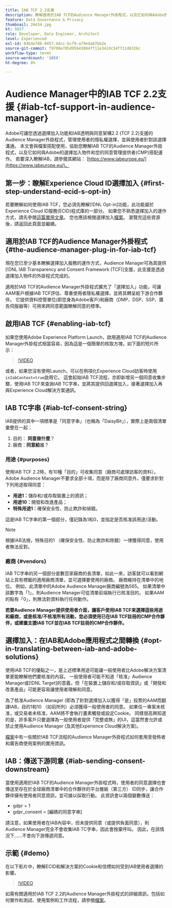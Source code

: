 ```yaml
---
title: IAB TCF 2.2支援
description: 瞭解適用於IAB TCF的Audience Manager外掛程式，以及它如何與Adobe的選擇加入物件和您的同意管理提供者(CMP)搭配運作。
feature: Data Governance & Privacy
thumbnail: 26434.jpg
kt: 5027
role: Developer, Data Engineer, Architect
level: Experienced
exl-id: 04b4e786-0457-4dcc-bcf9-a79eda67bb2e
source-git-commit: f9708e705d95b43084ff11e342dc54ff11d6326c
workflow-type: tm+mt
source-wordcount: '1059'
ht-degree: 0%

---
```


# Audience Manager中的IAB TCF 2.2支援 {#iab-tcf-support-in-audience-manager}

Adobe可讓您透過選擇加入功能和IAB透明與同意架構2.2 (TCF 2.2)支援的Audience Manager外掛程式，管理使用者的隱私權選擇，並與使用者針對該選擇溝通。 本文會與檔案搭配使用，協助您瞭解IAB TCF的Audience Manager外掛程式，以及它如何與Adobe的選擇加入物件和您的同意管理提供者(CMP)搭配運作。 若要深入瞭解IAB，請參閱其網站： [https://www.iabeurope.eu/](https://www.iabeurope.eu/)。

## 第一步：瞭解Experience Cloud ID選擇加入 {#first-step-understand-ecid-s-opt-in}

若要瞭解如何使用IAB TCF，您必須先瞭解[!DNL Opt-in]功能，此功能屬於Experience Cloud ID服務(ECID)程式庫的一部分。 如果您不熟悉選擇加入的運作方式，請先參閱[這篇實用文章](https://experienceleague.adobe.com/docs/core-services-learn/tutorials/id-service/use-opt-in-to-control-experience-cloud-activities-based-on-user-consent.html)。 您也應該檢閱選擇加入[檔案](https://experienceleague.adobe.com/docs/id-service/using/implementation/opt-in-service/optin-overview.html)。 瀏覽完這些資源後，請返回此頁面並繼續。

## 適用於IAB TCF的Audience Manager外掛程式 {#the-audience-manager-plug-in-for-iab-tcf}

現在您已至少基本瞭解選擇加入服務的運作方式，Audience Manager可為其提供[!DNL IAB Transparency and Consent Framework (TCF)]支援，此支援是透過選擇加入物件的外掛程式完成的。

適用於IAB TCF的Audience Manager外掛程式擴充了「選擇加入」功能，可讓AAM客戶根據IAB TCF評估、尊重使用者隱私權選擇，並將其轉呈給下游合作夥伴。 它提供資料控管單位(即您身為Adobe客戶)和廠商（DMP、DSP、SSP、廣告伺服器等）可用來跨同意範圍瞭解同意的標準。

## 啟用IAB TCF {#enabling-iab-tcf}

如果您使用Adobe Experience Platform Launch，啟用適用IAB TCF的Audience Manager外掛程式相當容易，因為這是一個簡單的核取方塊，如下面的短片所示：

>[!VIDEO](https://video.tv.adobe.com/v/26433/?quality=12)

或者，如果您沒有使用Launch，可以在例項化Experience Cloud訪客時使用`isIabContext=true`啟用它。 這會起始IAB TCF流程，亦即新增另一個同意收集步驟，使用IAB TCF來查詢IAB TC字串，並將其提供回選擇加入，接著選擇加入再與Experience Cloud解決方案通訊。

## IAB TC字串 {#iab-tcf-consent-string}

IAB提供的其中一項標準是「同意字串」（也稱為「DaisyBit」），實際上是兩個清單彙整在一起：

1. 目的： **同意做什麼**？
1. 廠商：**同意給**&#x200B;誰？

### 用途 {#purposes}

使用IAB TCF 2.2時，有10種「目的」可收集同意（廠商可處理訪客的資料）。 Adobe Audience Manager不要求全部十項，而是除了廠商同意外，僅要求針對下列用途取得同意：

* **用途1：**&#x200B;儲存和/或存取裝置上的資訊；
* **用途10：**&#x200B;開發和改進產品；
* **特殊用途1：**&#x200B;確保安全性、防止欺詐和偵錯。

這是IAB TC字串的第一個部分，僅記錄為1和0，並指定是否核准該用途/活動。

>[!NOTE]
>
>根據IAB法規，特殊目的1 （確保安全性、防止欺詐和除錯）一律獲得同意，使用者無法反對。

### 廠商 {#vendors}

IAB TC字串的另一個部分是數百家廠商的長清單，如此一來，訪客就可以看到網站上具有標籤的適用廠商清單，並可選擇要使用的廠商。 廠商維持在清單中的地位。 例如，此清單中的Adobe Audience Manager廠商編號為565。 如果清單中該數字為「1」，則Audience Manager可從清單前端執行已核准目的。 如果AAM的點有「0」，則無法對資料執行任何動作。

**若要Audience Manager提供使用者介面，讓客戶使用IAB TCF來選擇這些用途和廠商，或是核准/不核准所有活動，您必須使用已在IAB TCF註冊的CMP合作夥伴，或建置支援IAB TCF並在IAB TCF註冊的CMP合作夥伴。**

## 選擇加入：在IAB和Adobe應用程式之間轉換 {#opt-in-translating-between-iab-and-adobe-solutions}

使用IAB TCF的優點之一，是上述標準用途可能讓一般使用者比Adobe解決方案清單更能瞭解他們要核准的內容。 一般使用者可能不知道「核准」Audience Manager或[!DNL Target]的意義，但「在裝置上儲存和/或存取資訊」或「開發和改善產品」可能更容易讓使用者理解和同意。

為了核准Audience Manager (即為了針對選擇加入以獲得「是」投票的AAM而翻譯IAB，目的1和10 （如前所列）必須獲得一般使用者的同意。 如果任一專案未核准，或交易者未核准，AAM將不會執行畫素觸發或設定Cookie。 同樣很高興知道的是，許多客戶只要選擇為一般使用者提供「完整或無」的UI，這當然會允許或禁止使用Audience Manager (及其他Experience Cloud解決方案)。

[檔案](https://experienceleague.adobe.com/docs/audience-manager/user-guide/overview/data-privacy/consent-management/aam-iab-plugin.html?lang=en)中有一些關於IAB TCF流程的Audience Manager外掛程式如何套用至發佈者和廣告商使用案例的實用資訊。

## IAB：傳送下游同意 {#iab-sending-consent-downstream}

當使用適用於IAB TCF的Audience Manager外掛程式時，使用者的同意選擇也會傳送至存在於全球廠商清單中的合作夥伴的平台層級（第三方） ID同步，讓合作夥伴擁有使用者同意資訊，並可據以採取行動。 此資訊會以兩個變數傳送：

* gdpr = 1
* gdpr_consent = [編碼的同意字串]

請注意，如果使用者在IAB內容中，但未提供同意（或提供負面同意），則Audience Manager完全不會收集IAB TC字串，因此會捨棄呼叫。 因此，在該情況下……不會向下游傳遞同意。

## 示範 {#demo}

在以下影片中，瞭解ECID和解決方案的Cookie和信標如何受到IAB使用者選擇的影響。

>[!VIDEO](https://video.tv.adobe.com/v/26434/?quality=12)

如需有關適用於IAB TCF 2.2的Audience Manager外掛程式的詳細資訊，包括如何實作和測試、使用案例和工作流程，請參閱[檔案](https://experienceleague.adobe.com/docs/audience-manager/user-guide/overview/data-privacy/consent-management/aam-iab-plugin.html)。
